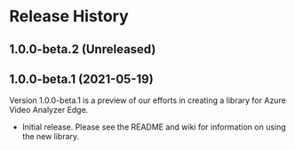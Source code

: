 # Release History

## 1.0.0-beta.2 (Unreleased)


## 1.0.0-beta.1 (2021-05-19)
Version 1.0.0-beta.1 is a preview of our efforts in creating a library for Azure Video Analyzer Edge.

- Initial release. Please see the README and wiki for information on using the new library.


